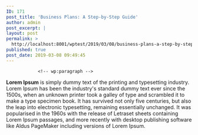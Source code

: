 ```yaml
---
ID: 171
post_title: 'Business Plans: A Step-by-Step Guide'
author: admin
post_excerpt: |
layout: post
permalink: >
  http://localhost:8001/wptest/2019/03/08/business-plans-a-step-by-step-guide/
published: true
post_date: 2019-03-08 09:49:45
---
```


				<!-- wp:paragraph -->
<p><strong>Lorem Ipsum</strong>&nbsp;is simply dummy text of the printing and typesetting industry. Lorem Ipsum has been the industry's standard dummy text ever since the 1500s, when an unknown printer took a galley of type and scrambled it to make a type specimen book. It has survived not only five centuries, but also the leap into electronic typesetting, remaining essentially unchanged. It was popularised in the 1960s with the release of Letraset sheets containing Lorem Ipsum passages, and more recently with desktop publishing software like Aldus PageMaker including versions of Lorem Ipsum.

</p>
<!-- /wp:paragraph -->